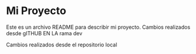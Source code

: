 # Mi Proyecto
Este es un archivo README para describir mi proyecto.
Cambios realizados desde gITHUB EN LA rama dev

Cambios realizados desde el repositorio local
